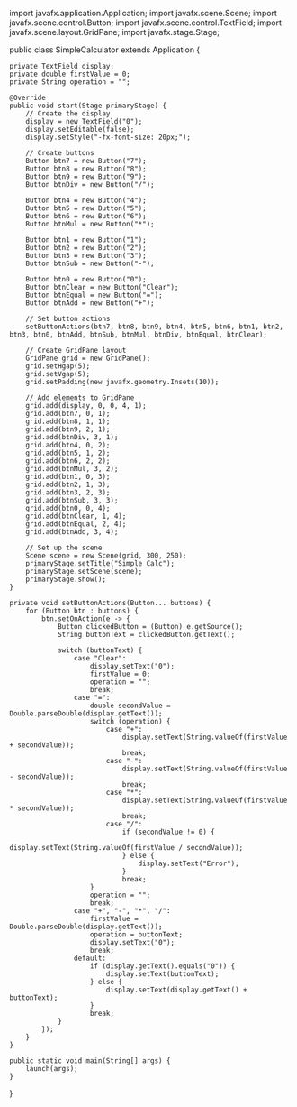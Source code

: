 import javafx.application.Application;
import javafx.scene.Scene;
import javafx.scene.control.Button;
import javafx.scene.control.TextField;
import javafx.scene.layout.GridPane;
import javafx.stage.Stage;

public class SimpleCalculator extends Application {

    private TextField display;
    private double firstValue = 0;
    private String operation = "";

    @Override
    public void start(Stage primaryStage) {
        // Create the display
        display = new TextField("0");
        display.setEditable(false);
        display.setStyle("-fx-font-size: 20px;");

        // Create buttons
        Button btn7 = new Button("7");
        Button btn8 = new Button("8");
        Button btn9 = new Button("9");
        Button btnDiv = new Button("/");

        Button btn4 = new Button("4");
        Button btn5 = new Button("5");
        Button btn6 = new Button("6");
        Button btnMul = new Button("*");

        Button btn1 = new Button("1");
        Button btn2 = new Button("2");
        Button btn3 = new Button("3");
        Button btnSub = new Button("-");

        Button btn0 = new Button("0");
        Button btnClear = new Button("Clear");
        Button btnEqual = new Button("=");
        Button btnAdd = new Button("+");

        // Set button actions
        setButtonActions(btn7, btn8, btn9, btn4, btn5, btn6, btn1, btn2, btn3, btn0, btnAdd, btnSub, btnMul, btnDiv, btnEqual, btnClear);

        // Create GridPane layout
        GridPane grid = new GridPane();
        grid.setHgap(5);
        grid.setVgap(5);
        grid.setPadding(new javafx.geometry.Insets(10));

        // Add elements to GridPane
        grid.add(display, 0, 0, 4, 1);
        grid.add(btn7, 0, 1);
        grid.add(btn8, 1, 1);
        grid.add(btn9, 2, 1);
        grid.add(btnDiv, 3, 1);
        grid.add(btn4, 0, 2);
        grid.add(btn5, 1, 2);
        grid.add(btn6, 2, 2);
        grid.add(btnMul, 3, 2);
        grid.add(btn1, 0, 3);
        grid.add(btn2, 1, 3);
        grid.add(btn3, 2, 3);
        grid.add(btnSub, 3, 3);
        grid.add(btn0, 0, 4);
        grid.add(btnClear, 1, 4);
        grid.add(btnEqual, 2, 4);
        grid.add(btnAdd, 3, 4);

        // Set up the scene
        Scene scene = new Scene(grid, 300, 250);
        primaryStage.setTitle("Simple Calc");
        primaryStage.setScene(scene);
        primaryStage.show();
    }

    private void setButtonActions(Button... buttons) {
        for (Button btn : buttons) {
            btn.setOnAction(e -> {
                Button clickedButton = (Button) e.getSource();
                String buttonText = clickedButton.getText();

                switch (buttonText) {
                    case "Clear":
                        display.setText("0");
                        firstValue = 0;
                        operation = "";
                        break;
                    case "=":
                        double secondValue = Double.parseDouble(display.getText());
                        switch (operation) {
                            case "+":
                                display.setText(String.valueOf(firstValue + secondValue));
                                break;
                            case "-":
                                display.setText(String.valueOf(firstValue - secondValue));
                                break;
                            case "*":
                                display.setText(String.valueOf(firstValue * secondValue));
                                break;
                            case "/":
                                if (secondValue != 0) {
                                    display.setText(String.valueOf(firstValue / secondValue));
                                } else {
                                    display.setText("Error");
                                }
                                break;
                        }
                        operation = "";
                        break;
                    case "+", "-", "*", "/":
                        firstValue = Double.parseDouble(display.getText());
                        operation = buttonText;
                        display.setText("0");
                        break;
                    default:
                        if (display.getText().equals("0")) {
                            display.setText(buttonText);
                        } else {
                            display.setText(display.getText() + buttonText);
                        }
                        break;
                }
            });
        }
    }

    public static void main(String[] args) {
        launch(args);
    }
}
